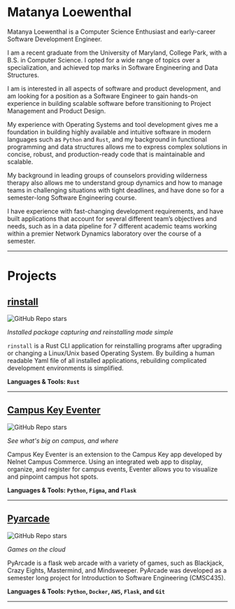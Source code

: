 # Matanya Loewenthal

Matanya Loewenthal is a Computer Science Enthusiast and early-career Software Development Engineer.

I am a recent graduate from the University of Maryland, College Park, with a B.S. in Computer Science. I opted for a wide range of topics over a specialization, and achieved top marks in Software Engineering and Data Structures.

I am is interested in all aspects of software and product development, and am looking for a position as a Software Engineer to gain hands-on experience in building scalable software before transitioning to Project Management and Product Design.

My experience with Operating Systems and tool development gives me a foundation in building highly available and intuitive software in modern languages such as `Python` and `Rust`, and my background in functional programming and data structures allows me to express complex solutions in concise, robust, and production-ready code that is maintainable and scalable.

My background in leading groups of counselors providing wilderness therapy also allows me to understand group dynamics and how to manage teams in challenging situations with tight deadlines, and have done so for a semester-long Software Engineering course.

I have experience with fast-changing development requirements, and have built applications that account for several different team’s objectives and needs, such as in a data pipeline for 7 different academic teams working within a premier Network Dynamics laboratory over the course of a semester.

---

# Projects

## [rinstall](https://github.com/MatanyaLoewenthal/rinstall)
![GitHub Repo stars](https://img.shields.io/github/stars/MatanyaLoewenthal/rinstall?style=social)

*Installed package capturing and reinstalling made simple*

`rinstall` is a Rust CLI application for reinstalling programs after upgrading or changing a Linux/Unix based Operating System. By building a human readable Yaml file of all installed applications, rebuilding complicated development environments is simplified.

**Languages & Tools: `Rust`**

---

## [Campus Key Eventer](https://github.com/MatanyaLoewenthal/CampusKeyEventer)
![GitHub Repo stars](https://img.shields.io/github/stars/MatanyaLoewenthal/CampusKeyEventer?style=social)

*See what's big on campus, and where*

Campus Key Eventer is an extension to the Campus Key app developed by Nelnet Campus Commerce. Using an integrated web app to display, organize, and register for campus events, Eventer allows you to visualize and pinpoint campus hot spots.

**Languages & Tools: `Python`, `Figma`, and `Flask`**

---

## [Pyarcade](https://github.com/MatanyaLoewenthal/Pyarcade)
![GitHub Repo stars](https://img.shields.io/github/stars/MatanyaLoewenthal/Pyarcade?style=social)

*Games on the cloud*

PyArcade is a flask web arcade with a variety of games, such as Blackjack, Crazy Eights, Mastermind, and Mindsweeper. PyArcade was developed as a semester long project for Introduction to Software Engineering (CMSC435).

**Languages & Tools: `Python`, `Docker`, `AWS`, `Flask`, and `Git`**

---



<!-- ## [Resume](https://www.loewenthal.net/pdf/MatanyaResume_v1.4.2-SDE.pdf)

## [CV](https://www.loewenthal.net/cv)

## [Github](https://github.com/MatanyaLoewenthal)

## [Projects](https://github.com/MatanyaLoewenthal)

## [LinkedIn](https://www.linkedin.com/in/matanya-loewenthal/)

## [Contact](https://www.loewenthal.net/contact)
 -->
